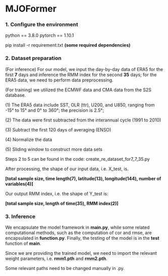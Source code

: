 # MJOFormer
### 1. Configure the environment

python == 3.8.0 pytorch == 1.10.1

pip install -r requirement.txt **(some required dependencies)**

### 2. Dataset preparation

(For inference) For our model, we input the day-by-day data of ERA5 for the first **7** days and inference the RMM index for the second **35** days; for the ERA5 data, we need to perform data preprocessing.

(For training) we utilized the ECMWF data and CMA data from the S2S database.

(1) The ERA5 data include SST, OLR (ttr), U200, and U850, ranging from -15° to 15° and 0° to 360°; the precision is 2.5°;

(2) The data were first subtracted from the interannual cycle (1991 to 2010)

(3) Subtract the first 120 days of averaging (ENSO)

(4) Normalize the data

(5) Sliding window to construct more data sets

Steps 2 to 5 can be found in the code: create_re_dataset_for7_7_35.py

After processing, the shape of our input data, i.e. X_test, is.

**[total sample size, time length(7), latitude(13), longitude(144), number of variables(4)]**

Our output RMM index, i.e. the shape of Y_test is:

**[total sample size, length of time(35), RMM index(2)]**

### 3. Inference

We encapsulate the model framework in **main.py**, while some related computational methods, such as the computation of cor and rmse, are encapsulated in **function.py**. Finally, the testing of the model is in the **test** function of **main**.

Since we are providing the trained model, we need to import the relevant weight parameters, i.e. **rmm1.pth** and **rmm2.pth**.

Some relevant paths need to be changed manually in .py.

